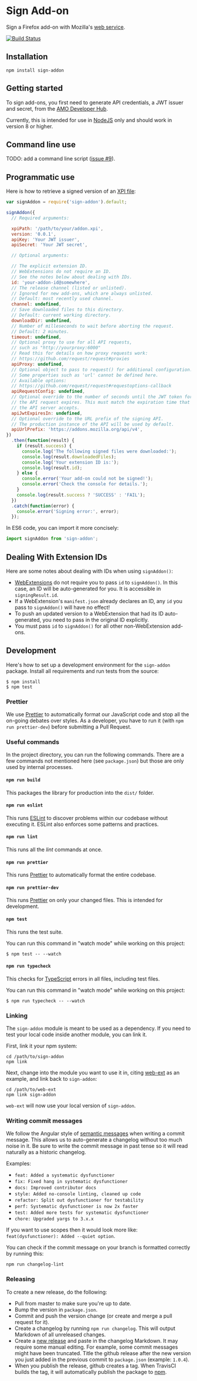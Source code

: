 # Sign Add-on

Sign a Firefox add-on with Mozilla's [web service](http://addons-server.readthedocs.org/en/latest/topics/api/signing.html).

[![Build Status](https://travis-ci.org/mozilla/sign-addon.svg?branch=master)](https://travis-ci.org/mozilla/sign-addon)

## Installation

    npm install sign-addon

## Getting started

To sign add-ons, you first need to generate API credentials, a JWT issuer and secret, from the [AMO Developer Hub](https://addons.mozilla.org/en-US/developers/addon/api/key/).

Currently, this is intended for use in [NodeJS](https://nodejs.org/) only and should work in version 8 or higher.

## Command line use

TODO: add a command line script ([issue #9](https://github.com/mozilla/sign-addon/issues/9)).

## Programmatic use

Here is how to retrieve a signed version of an [XPI file](https://developer.mozilla.org/en-US/docs/Mozilla/XPI):

```javascript
var signAddon = require('sign-addon').default;

signAddon({
  // Required arguments:

  xpiPath: '/path/to/your/addon.xpi',
  version: '0.0.1',
  apiKey: 'Your JWT issuer',
  apiSecret: 'Your JWT secret',

  // Optional arguments:

  // The explicit extension ID.
  // WebExtensions do not require an ID.
  // See the notes below about dealing with IDs.
  id: 'your-addon-id@somewhere',
  // The release channel (listed or unlisted).
  // Ignored for new add-ons, which are always unlisted.
  // Default: most recently used channel.
  channel: undefined,
  // Save downloaded files to this directory.
  // Default: current working directory.
  downloadDir: undefined,
  // Number of milleseconds to wait before aborting the request.
  // Default: 2 minutes.
  timeout: undefined,
  // Optional proxy to use for all API requests,
  // such as "http://yourproxy:6000"
  // Read this for details on how proxy requests work:
  // https://github.com/request/request#proxies
  apiProxy: undefined,
  // Optional object to pass to request() for additional configuration.
  // Some properties such as 'url' cannot be defined here.
  // Available options:
  // https://github.com/request/request#requestoptions-callback
  apiRequestConfig: undefined,
  // Optional override to the number of seconds until the JWT token for
  // the API request expires. This must match the expiration time that
  // the API server accepts.
  apiJwtExpiresIn: undefined,
  // Optional override to the URL prefix of the signing API.
  // The production instance of the API will be used by default.
  apiUrlPrefix: 'https://addons.mozilla.org/api/v4',
})
  .then(function(result) {
    if (result.success) {
      console.log('The following signed files were downloaded:');
      console.log(result.downloadedFiles);
      console.log('Your extension ID is:');
      console.log(result.id);
    } else {
      console.error('Your add-on could not be signed!');
      console.error('Check the console for details.');
    }
    console.log(result.success ? 'SUCCESS' : 'FAIL');
  })
  .catch(function(error) {
    console.error('Signing error:', error);
  });
```

In ES6 code, you can import it more concisely:

```javascript
import signAddon from 'sign-addon';
```

## Dealing With Extension IDs

Here are some notes about dealing with IDs when using `signAddon()`:

- [WebExtensions](https://developer.mozilla.org/en-US/Add-ons/WebExtensions) do not require you to pass `id` to `signAddon()`. In this case, an ID will be auto-generated for you. It is accessible in `signingResult.id`.
- If a WebExtension's `manifest.json` already declares an ID, any `id` you pass to `signAddon()` will have no effect!
- To push an updated version to a WebExtension that had its ID auto-generated, you need to pass in the original ID explicitly.
- You must pass `id` to `signAddon()` for all other non-WebExtension add-ons.

## Development

Here's how to set up a development environment for the `sign-addon` package. Install all requirements and run tests from the source:

```
$ npm install
$ npm test
```

### Prettier

We use [Prettier][] to automatically format our JavaScript code and stop all the on-going debates over styles. As a developer, you have to run it (with `npm run prettier-dev`) before submitting a Pull Request.

### Useful commands

In the project directory, you can run the following commands. There are a few commands not mentioned here (see `package.json`) but those are only used by internal processes.

#### `npm run build`

This packages the library for production into the `dist/` folder.

#### `npm run eslint`

This runs [ESLint][] to discover problems within our codebase without executing it. ESLint also enforces some patterns and practices.

#### `npm run lint`

This runs all the _lint_ commands at once.

#### `npm run prettier`

This runs [Prettier][] to automatically format the entire codebase.

#### `npm run prettier-dev`

This runs [Prettier][] on only your changed files. This is intended for development.

#### `npm test`

This runs the test suite.

You can run this command in "watch mode" while working on this project:

```
$ npm test -- --watch
```

#### `npm run typecheck`

This checks for [TypeScript][] errors in all files, including test files.

You can run this command in "watch mode" while working on this project:

```
$ npm run typecheck -- --watch
```

### Linking

The `sign-addon` module is meant to be used as a dependency. If you need to test your local code inside another module, you can link it.

First, link it your npm system:

    cd /path/to/sign-addon
    npm link

Next, change into the module you want to use it in, citing [web-ext](https://github.com/mozilla/web-ext) as an example, and link back to `sign-addon`:

    cd /path/to/web-ext
    npm link sign-addon

`web-ext` will now use your local version of `sign-addon`.

### Writing commit messages

We follow the Angular style of [semantic messages](https://github.com/angular/angular.js/blob/master/CONTRIBUTING.md#commit) when writing a commit message. This allows us to auto-generate a changelog without too much noise in it. Be sure to write the commit message in past tense so it will read naturally as a historic changelog.

Examples:

- `feat: Added a systematic dysfunctioner`
- `fix: Fixed hang in systematic dysfunctioner`
- `docs: Improved contributor docs`
- `style: Added no-console linting, cleaned up code`
- `refactor: Split out dysfunctioner for testability`
- `perf: Systematic dysfunctioner is now 2x faster`
- `test: Added more tests for systematic dysfunctioner`
- `chore: Upgraded yargs to 3.x.x`

If you want to use scopes then it would look more like: `feat(dysfunctioner): Added --quiet option`.

You can check if the commit message on your branch is formatted correctly by running this:

    npm run changelog-lint

### Releasing

To create a new release, do the following:

- Pull from master to make sure you're up to date.
- Bump the version in `package.json`.
- Commit and push the version change (or create and merge a pull request for it).
- Create a changelog by running `npm run changelog`. This will output Markdown of all unreleased changes.
- Create a [new release](https://github.com/mozilla/sign-addon/releases/new) and paste in the changelog Markdown. It may require some manual editing. For example, some commit messages might have been truncated. Title the github release after the new version you just added in the previous commit to `package.json` (example: `1.0.4`).
- When you publish the release, github creates a tag. When TravisCI builds the tag, it will automatically publish the package to [npm](https://www.npmjs.com/package/sign-addon).

[eslint]: https://eslint.org/
[prettier]: https://prettier.io/
[typescript]: https://www.typescriptlang.org/
